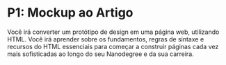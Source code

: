 # P1: Mockup ao Artigo
Você irá converter um protótipo de design em uma página web, utilizando HTML. Você irá aprender sobre os fundamentos, regras de sintaxe e recursos do HTML essenciais para começar a construir páginas cada vez mais sofisticadas ao longo do seu Nanodegree e da sua carreira.
